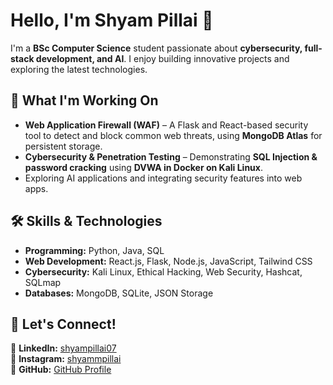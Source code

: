 # **Hello, I'm Shyam Pillai 👋**  

I'm a **BSc Computer Science** student passionate about **cybersecurity, full-stack development, and AI**. I enjoy building innovative projects and exploring the latest technologies.  

## **🚀 What I'm Working On**  
- **Web Application Firewall (WAF)** – A Flask and React-based security tool to detect and block common web threats, using **MongoDB Atlas** for persistent storage.  
- **Cybersecurity & Penetration Testing** – Demonstrating **SQL Injection & password cracking** using **DVWA in Docker on Kali Linux**.  
- Exploring AI applications and integrating security features into web apps.  

## **🛠 Skills & Technologies**  
- **Programming:** Python, Java, SQL  
- **Web Development:** React.js, Flask, Node.js, JavaScript, Tailwind CSS  
- **Cybersecurity:** Kali Linux, Ethical Hacking, Web Security, Hashcat, SQLmap  
- **Databases:** MongoDB, SQLite, JSON Storage  

## **📢 Let's Connect!**  
🔗 **LinkedIn:** [shyampillai07](https://www.linkedin.com/in/shyampillai07)  
🔗 **Instagram:** [shyammpillai](https://www.instagram.com/shyammpillai)  
🔗 **GitHub:** [GitHub Profile](https://github.com/shyampillai07)
